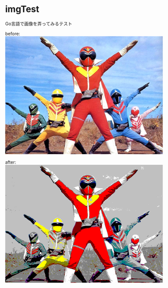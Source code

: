# imgTest
Go言語で画像を弄ってみるテスト

before:  
![before](https://raw.githubusercontent.com/kurehajime/imgTest/master/image.png)

after:  
![after](https://raw.githubusercontent.com/kurehajime/imgTest/master/output.png)
